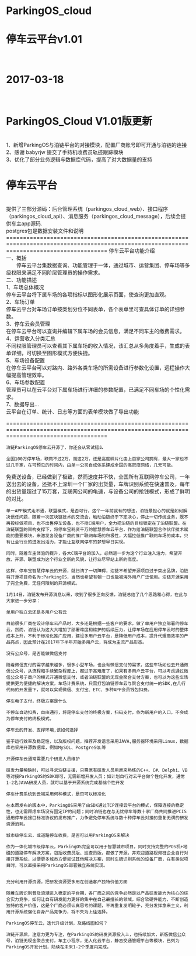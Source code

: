 # ParkingOS_cloud
<h1>停车云平台v1.01</h1></br>
<h1>2017-03-18</h1></br>
<h1>ParkingOS_Cloud V1.01版更新</h1></br>
1、新增ParkingOS与泊链平台的对接模块，配置厂商账号即可开通与泊链的连接</br>
2、感谢 babyrjw 提交了手持机收费员轨迹跟踪模块</br>
3、优化了部分业务逻辑与数据库代码，提高了对大数据量的支持</br>
<h1>停车云平台</h1></br>
提供了三部分源码：后台管理系统（parkingos_cloud_web）、接口程序（parkingos_cloud_api）、消息服务（parkingos_cloud_message），后续会提供车主app源码.</br>
postgres包是数据安装文件和说明
==========================================================================================================================================
停车云平台功能介绍</br>
一、概括</br>
　　停车云平台集数据查询、功能管理于一体，通过城市、运营集团、停车场等多级权限来满足不同阶层管理员的操作需求。</br>
二、功能描述</br>
1、车场总体概况</br>
停车云平台将下属车场的各项指标以图形化展示页面，使查询更加直观。</br>
2、车场订单</br>
停车云平台对车场订单按类划分位不同表单，各个表单里可查具体订单的详细参数。</br>
3、停车云会员管理</br>
在停车云平台可以查询并编辑下属车场的会员信息，满足不同车主的缴费需求。</br>
4、运营收入分类汇总</br>
不同权限管理员可以查看其下属车场的收入情况，该汇总从多角度着手，生成的表单详细，可切换至图形模式方便快捷。</br>
5、车场设备配置</br>
在停车云平台可以对路内、路外各类车场的所需设备进行参数化设置，远程操作大幅提高管理效率。</br>
6、车场参数配置</br>
管理员可以在云平台对下属车场进行详细的参数配置，已满足不同车场的个性化需求。</br>
7、数据导出...</br>
云平台在订单、统计、日志等方面的表单模块做了导出功能</br>

==========================================================================================================================================

	泊链ParkingOS停车云开源了，你还会从零试错么

	全国100万停车场，联网不过2万，而这2万，还是高度碎片化由上百家公司拥有，最大一家也不过几千家，在可预见的时间内，由单一公司自成体系建成全国的高密度网络，几无可能。

免费送设备，已经做到了极致，然而速度并不快，全国所有互联网停车公司，一年送出去的设备，还抵不上深圳一个厂家的出货量，车牌识别系统在快速普及，每年的出货量超过了15万套，互联网公司的龟速，与设备公司的抢钱模式，形成了鲜明的对比。

	单一APP模式走不通，联盟模式，是否可行，这个一年前就有的想法，泊链最担心的就是如何解决信任问题，随着一次区块链技术的交流会，触动泊链终于下定决心，停止一切传统业务，既不再投标做项目，也不出售停车设备，也不抢C端用户，全力把泊链的目标锁定在了泊链联盟。在泊链联盟的架构支撑下，将停车宝耗资千万的智慧停车云平台，作为给泊链联盟合作伙伴技术赋能的重要模块，来激发各设备厂商的推广联网车场的积极性，大幅拉低推广联网车场的成本，只有让全行业的迸发出活力，才能让互联网停车的梦想早日实现。

	同时，随着车主体验的提升，各大C端平台的加入，必然进一步为这个行业注入活力，希望开放、开源、联盟成为这个行业全新的风貌，让行业尽早站上新的高度。

	这样，停车宝智慧停车云的开源，就扫清了一切障碍，泊链不希望开源项目过于突出品牌，泊链将开源项目命名为:ParkingOS，当然也希望有朝一日也能被海外用户广泛使用。泊链开源采用了完全免费，无任何限制的开源模式。

	1月14日，泊链发布开源消息以来，收到了很多正向反馈，泊链总结了几个思路和心得，在此与大家进一步分享：

	单用户独立云还是多用户公有云

	目前很多厂商在设计停车云产品时，大多还是根据一些客户的要求，做了单用户独立部署的停车云，然而，泊链认为这大大增加了部署难度和维护的后续压力，让停车场在应用停车云时的整体成本上升，不利于标准化推广应用，建设多用户云平台，是降低用户成本，提升代理商效率的产品亮点，因此预计在2017年下半年开始多用户云，将成为主流产品形态。

	没有公众号，是否能做微信支付

	随着微信支付的需求越来越多，很多小型车场，也会有微信支付的需求，这些车场如也去开通微信公众号，从流程和手续繁杂程度上，都过于高难度了，如果有多用户云平台，可以考虑通过微信公众号子商户的模式开通微信支付，或者泊链联盟的无现金聚合支付方案，也可以为这些车场提供更为便捷的解决方案，车场计费系统，只需打包泊链停车云与聚合支付统一的SDK,在几行代码的开发量下，就可以实现微信、支付宝、ETC、多种APP会员钱包扣费。

	停车电子支付，终极方案是什么

	不停车自动扣费，自由通行，将是停车支付的终极方案，扫码支付，作为新用户的入口，不会成为停车支付的终极模式。

	停车云的开发、支撑环境,该如何选择

	鉴于运行效率及稳定性，以及版权问题，推荐开发语言采用JAVA,服务器环境采用Linux，数据库也采用开源数据库，例如MySQL、PostgreSQL等

	开源停车云通常需要几个研发人员维护

	研发力量稀缺时，可以寻求泊链支援，只需原有研发人员用原来熟练的C++、C#、Delphi、VB等对接ParkingOS的SDK即可，无需新增开发人员；如计划自行对云平台做个性化开发，通常1-2名JAVA研发人员，就可以基于开源系统完成基础个性开发

	停车计费系统到云端采用何种模式，是否可以标准化

	在本周发布的版本中，ParkingOS采用了由SDK通过TCP连接云平台的模式，保障连接的稳定性，也无需顾虑车场没有固定IP的问题；同时泊链也在与无忧停车等数十家厂商共同推进PCIS通用停车云接口标准协议的发布推广，力争避免停车系统与数十种停车云对接的重复无谓的研发资源消耗。
	
	城市级停车云，或道路停车收费，是否可以用ParkingOS来解决

	作为一体化城市级停车云，ParkingOS完全可以用于智慧城市项目，同时支持完整的POS机+地磁的道路停车解决方案，包括收费员版、巡查员版，都做了开源，并欢迎道路视频桩企业自行对接开源系统，以便更多城市方便尝试其他解决方案，同时车牌识别系统的设备厂商，在有类似项目时，可以直接采用ParkingOS部署独立系统实现。


	充分利用开源资源，把研发资源更多用在创造客户独特价值方面

	随着车牌识别普及浪潮进入稳定的平台期，各厂商之间的竞争必然是以产品研发能力为核心的综合实力竞争，如何让自有研发能力更好的集中在自己最擅长的领域，综合软硬件能力，不断创造独特的客户价值，这是个厂商必须认真思考的课题，不再重复发明轮子，充分发挥拿来主义，利用开源系统强化自身产品竞争力，将不失为上佳选择。	

	ParkingOS停车云，迭代升级计划，及路线图如何？

	泊链开源后，注意力更为专注，在ParkingOS的研发资源投入上，也持续加大，新版微信公众号，泊链无现金聚合支付，车主小程序，无人化云平台，静态交通管理平台等模块，已列为ParkingOS开发计划，陆续在未来1-2个季度内完成。
